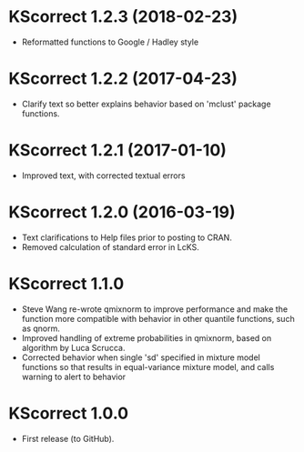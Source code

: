 # KScorrect 1.2.3 (2018-02-23)
* Reformatted functions to Google / Hadley style

# KScorrect 1.2.2 (2017-04-23)
* Clarify text so better explains behavior based on 'mclust' package functions.

# KScorrect 1.2.1 (2017-01-10)
* Improved text, with corrected textual errors

# KScorrect 1.2.0 (2016-03-19)
* Text clarifications to Help files prior to posting to CRAN.
* Removed calculation of standard error in LcKS.

# KScorrect 1.1.0
* Steve Wang re-wrote qmixnorm to improve performance and make the function more compatible with behavior in other quantile functions, such as qnorm.
* Improved handling of extreme probabilities in qmixnorm, based on algorithm by Luca Scrucca.
* Corrected behavior when single 'sd' specified in mixture model functions so that results in equal-variance mixture model, and calls warning to alert to behavior

# KScorrect 1.0.0
* First release (to GitHub).
